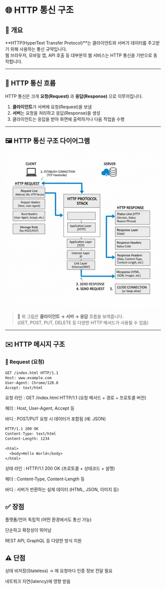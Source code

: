 # 🌐 HTTP 통신 구조

## 📌 개요
**HTTP(HyperText Transfer Protocol)**는 클라이언트와 서버가 데이터를 주고받기 위해 사용하는 통신 규약입니다.  
웹 브라우저, 모바일 앱, API 호출 등 대부분의 웹 서비스는 HTTP 통신을 기반으로 동작합니다.

---

## 🔄 HTTP 통신 흐름
HTTP 통신은 크게 **요청(Request)** 과 **응답(Response)** 으로 이루어집니다.

1. **클라이언트**가 서버에 요청(Request)을 보냄  
2. **서버**는 요청을 처리하고 응답(Response)을 생성  
3. 클라이언트는 응답을 받아 화면에 출력하거나 다음 작업을 수행

---

## 🖼️ HTTP 통신 구조 다이어그램
<p align="center">
  <img src="./http-communication.png" alt="HTTP Communication" width="500">
</p>

> 🔎 위 그림은 **클라이언트 → 서버 → 응답** 흐름을 보여줍니다.  
> (GET, POST, PUT, DELETE 등 다양한 HTTP 메서드가 사용될 수 있음)

---

## ✉️ HTTP 메시지 구조

### 📨 Request (요청)
```http
GET /index.html HTTP/1.1
Host: www.example.com
User-Agent: Chrome/120.0
Accept: text/html
```

요청 라인 : GET /index.html HTTP/1.1 (요청 메서드 + 경로 + 프로토콜 버전)

헤더 : Host, User-Agent, Accept 등

바디 : POST/PUT 요청 시 데이터가 포함됨 (예: JSON)

```
HTTP/1.1 200 OK
Content-Type: text/html
Content-Length: 1234

<html>
  <body>Hello World</body>
</html>
```
상태 라인 : HTTP/1.1 200 OK (프로토콜 + 상태코드 + 설명)

헤더 : Content-Type, Content-Length 등

바디 : 서버가 반환하는 실제 데이터 (HTML, JSON, 이미지 등)

 ## ✅ 장점

플랫폼/언어 독립적 (어떤 환경에서도 통신 가능)

단순하고 확장성이 뛰어남

REST API, GraphQL 등 다양한 방식 지원

## ⚠️ 단점

상태 비저장(Stateless) → 매 요청마다 인증 정보 전달 필요

네트워크 지연(latency)에 영향 받음


